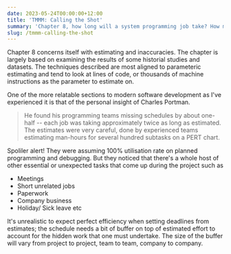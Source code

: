 ```yaml
---
date: 2023-05-24T00:00:00+12:00
title: 'TMMM: Calling the Shot'
summary: 'Chapter 8, how long will a system programming job take? How much effort will be required? How does one estimate?'
slug: /tmmm-calling-the-shot
---
```


Chapter 8 concerns itself with estimating and inaccuracies. The chapter is largely based on examining the results of some historial studies and datasets. The techniques described are most aligned to parameteric estimating and tend to look at lines of code, or thousands of machine instructions as the parameter to estimate on.

One of the more relatable sections to modern software development as I've experienced it is that of the personal insight of Charles Portman.

>   He found his programming teams missing schedules by about one-half -- each job was taking approximately twice as long as estimated. The estimates were very careful, done by experienced teams estimating man-hours for several hundred subtasks on a PERT chart.

Spoliler alert! They were assuming 100% utilisation rate on planned programming and debugging. But they noticed that there's a whole host of other essential or unexpected tasks that come up during the project such as

* Meetings
* Short unrelated jobs
* Paperwork
* Company business
* Holiday/ Sick leave etc

It's unrealistic to expect perfect efficiency when setting deadlines from estimates; the schedule needs a bit of buffer on top of estimated effort to account for the hidden work that one must undertake. The size of the buffer will vary from project to project, team to team, company to company.